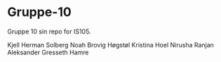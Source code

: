 # Gruppe-10
Gruppe 10 sin repo for IS105.

Kjell Herman Solberg
Noah Brovig Høgstøl
Kristina Hoel
Nirusha Ranjan
Aleksander Gresseth Hamre
